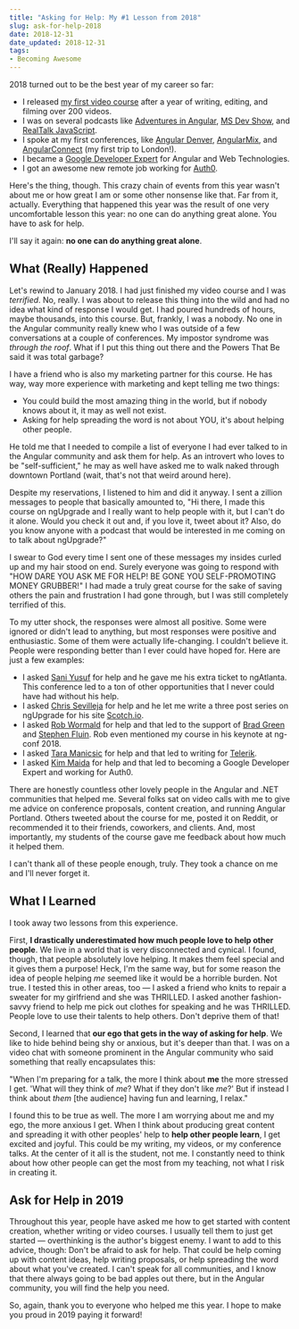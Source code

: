 ```yaml
---
title: "Asking for Help: My #1 Lesson from 2018"
slug: ask-for-help-2018
date: 2018-12-31
date_updated: 2018-12-31
tags: 
- Becoming Awesome
---
```


2018 turned out to be the best year of my career so far:

- I released [my first video course](http://www.upgradingangularjs.com) after a year of writing, editing, and filming over 200 videos.
- I was on several podcasts like [Adventures in Angular](https://devchat.tv/adv-in-angular/aia-186-ngupgrade-in-the-real-world-with-sam-julien), [MS Dev Show](https://msdevshow.com/2018/03/upgrading-angular-with-sam-julien/), and [RealTalk JavaScript](https://realtalkjavascript.simplecast.fm/b774b4f7).
- I spoke at my first conferences, like [Angular Denver](http://angulardenver.com/), [AngularMix](https://angularmix.com/#!/), and [AngularConnect](https://www.youtube.com/watch?v=495KHr966e0) (my first trip to London!).
- I became a [Google Developer Expert](https://developers.google.com/experts/people/sam-julien) for Angular and Web Technologies.
- I got an awesome new remote job working for [Auth0](http://www.auth0.com/blog).

Here's the thing, though. This crazy chain of events from this year wasn't about me or how great I am or some other nonsense like that. Far from it, actually. Everything that happened this year was the result of one very uncomfortable lesson this year: no one can do anything great alone. You have to ask for help.

I'll say it again: **no one can do anything great alone**.

## What (Really) Happened
Let's rewind to January 2018. I had just finished my video course and I was *terrified*. No, really. I was about to release this thing into the wild and had no idea what kind of response I would get. I had poured hundreds of hours, maybe thousands, into this course. But, frankly, I was a nobody. No one in the Angular community really knew who I was outside of a few conversations at a couple of conferences. My impostor syndrome was *through the roof*. What if I put this thing out there and the Powers That Be said it was total garbage?

I have a friend who is also my marketing partner for this course. He has way, way more experience with marketing and kept telling me two things:

- You could build the most amazing thing in the world, but if nobody knows about it, it may as well not exist.
- Asking for help spreading the word is not about YOU, it's about helping other people.

He told me that I needed to compile a list of everyone I had ever talked to in the Angular community and ask them for help. As an introvert who loves to be "self-sufficient," he may as well have asked me to walk naked through downtown Portland (wait, that's not that weird around here).

Despite my reservations, I listened to him and did it anyway. I sent a zillion messages to people that basically amounted to, "Hi there, I made this course on ngUpgrade and I really want to help people with it, but I can't do it alone. Would you check it out and, if you love it, tweet about it? Also, do you know anyone with a podcast that would be interested in me coming on to talk about ngUpgrade?"

I swear to God every time I sent one of these messages my insides curled up and my hair stood on end. Surely everyone was going to respond with "HOW DARE YOU ASK ME FOR HELP! BE GONE YOU SELF-PROMOTING MONEY GRUBBER!" I had made a truly great course for the sake of saving others the pain and frustration I had gone through, but I was still completely terrified of this.

To my utter shock, the responses were almost all positive. Some were ignored or didn't lead to anything, but most responses were positive and enthusiastic. Some of them were actually life-changing. I couldn't believe it. People were responding better than I ever could have hoped for. Here are just a few examples:

- I asked [Sani Yusuf](https://twitter.com/saniyusuf) for help and he gave me his extra ticket to ngAtlanta. This conference led to a ton of other opportunities that I never could have had without his help.
- I asked [Chris Sevilleja](https://twitter.com/chrisoncode) for help and he let me write a three post series on ngUpgrade for his site [Scotch.io](https://scotch.io/@samjulien).
- I asked [Rob Wormald](https://twitter.com/robwormald) for help and that led to the support of [Brad Green](https://twitter.com/bradlygreen) and [Stephen Fluin](https://twitter.com/stephenfluin). Rob even mentioned my course in his keynote at ng-conf 2018.
- I asked [Tara Manicsic](https://twitter.com/Tzmanics) for help and that led to writing for [Telerik](https://www.telerik.com/blogs/author/sam-julien).
- I asked [Kim Maida](https://twitter.com/KimMaida) for help and that led to becoming a Google Developer Expert and working for Auth0.

There are honestly countless other lovely people in the Angular and .NET communities that helped me. Several folks sat on video calls with me to give me advice on conference proposals, content creation, and running Angular Portland. Others tweeted about the course for me, posted it on Reddit, or recommended it to their friends, coworkers, and clients. And, most importantly, my students of the course gave me feedback about how much it helped them.

I can't thank all of these people enough, truly. They took a chance on me and I'll never forget it.

## What I Learned
I took away two lessons from this experience. 

First, **I drastically underestimated how much people love to help other people**. We live in a world that is very disconnected and cynical. I found, though, that people absolutely love helping. It makes them feel special and it gives them a purpose! Heck, I'm the same way, but for some reason the idea of people helping *me* seemed like it would be a horrible burden. Not true. I tested this in other areas, too &mdash; I asked a friend who knits to repair a sweater for my girlfriend and she was THRILLED. I asked another fashion-savvy friend to help me pick out clothes for speaking and he was THRILLED. People love to use their talents to help others. Don't deprive them of that!

Second, I learned that **our ego that gets in the way of asking for help**. We like to hide behind being shy or anxious, but it's deeper than that. I was on a video chat with someone prominent in the Angular community who said something that really encapsulates this: 

"When I'm preparing for a talk, the more I think about **me** the more stressed I get. 'What will they think of *me*? What if they don't like *me*?' But if instead I think about *them* [the audience] having fun and learning, I relax." 

I found this to be true as well. The more I am worrying about me and my ego, the more anxious I get. When I think about producing great content and spreading it with other peoples' help to **help other people learn**, I get excited and joyful. This could be my writing, my videos, or my conference talks. At the center of it all is the student, not me. I constantly need to think about how other people can get the most from my teaching, not what I risk in creating it.

## Ask for Help in 2019
Throughout this year, people have asked me how to get started with content creation, whether writing or video courses. I usually tell them to just get started &mdash; overthinking is the author's biggest enemy. I want to add to this advice, though: Don't be afraid to ask for help. That could be help coming up with content ideas, help writing proposals, or help spreading the word about what you've created. I can't speak for all communities, and I know that there always going to be bad apples out there, but in the Angular community, you will find the help you need. 

So, again, thank you to everyone who helped me this year. I hope to make you proud in 2019 paying it forward!



